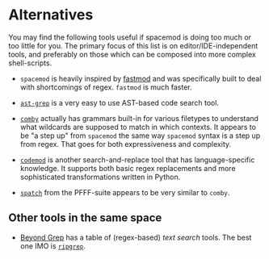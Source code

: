 
# Alternatives

You may find the following tools useful if spacemod is doing too much or too
little for you. The primary focus of this list is on editor/IDE-independent
tools, and preferably on those which can be composed into more complex
shell-scripts.

* `spacemod` is heavily inspired by
  [fastmod](https://github.com/facebookincubator/fastmod) and was specifically
  built to deal with shortcomings of regex. `fastmod` is much faster.

* [`ast-grep`](https://ast-grep.github.io/) is a very easy to use AST-based
  code search tool.

* [`comby`](https://comby.dev/) actually has grammars built-in for various
  filetypes to understand what wildcards are supposed to match in which
  contexts. It appears to be "a step up" from `spacemod` the same way
  `spacemod` syntax is a step up from regex. That goes for both expressiveness
  and complexity.

* [`codemod`](https://github.com/facebook/codemod) is another search-and-replace tool that has
  language-specific knowledge. It supports both basic regex replacements and
  more sophisticated transformations written in Python.

* [`spatch`](https://github.com/facebookarchive/pfff/wiki/Spatch) from the
  PFFF-suite appears to be very similar to `comby`.

## Other tools in the same space

* [Beyond Grep](https://beyondgrep.com/more-tools/) has a table of
  (regex-based) *text search* tools. The best one IMO is
  [`ripgrep`](https://github.com/BurntSushi/ripgrep).

